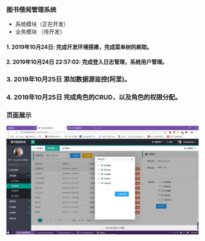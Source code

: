 ###  图书借阅管理系统

 - 系统模块（正在开发）
 - 业务模块 （待开发）

#### 1. 2019年10月24日: 完成开发环境搭建，完成菜单树的刷取。
#### 2. 2019年10月24日 22:57:02: 完成登入日志管理，系统用户管理。
###  3. 2019年10月25日 添加数据源监控(阿里)。
###  4. 2019年10月25日 完成角色的CRUD，以及角色的权限分配。


### 页面展示

![角色权限分配](/src/main/resources/static/resources/images/role.png)
